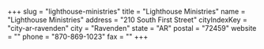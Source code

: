 +++
slug = "lighthouse-ministries"
title = "Lighthouse Ministries"
name = "Lighthouse Ministries"
address = "210 South First Street"
cityIndexKey = "city-ar-ravenden"
city = "Ravenden"
state = "AR"
postal = "72459"
website = ""
phone = "870-869-1023"
fax = ""
+++
